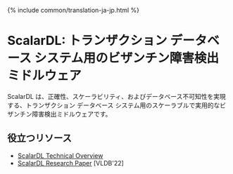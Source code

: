 {% include common/translation-ja-jp.html %}

# ScalarDL: トランザクション データベース システム用のビザンチン障害検出ミドルウェア

ScalarDL は、正確性、スケーラビリティ、およびデータベース不可知性を実現する、トランザクション データベース システム用のスケーラブルで実用的なビザンチン障害検出ミドルウェアです。

## 役立つリソース
* [ScalarDL Technical Overview](https://speakerdeck.com/scalar/scalar-dl-technical-overview)
* [ScalarDL Research Paper](https://dl.acm.org/doi/abs/10.14778/3523210.3523212) [VLDB'22]
